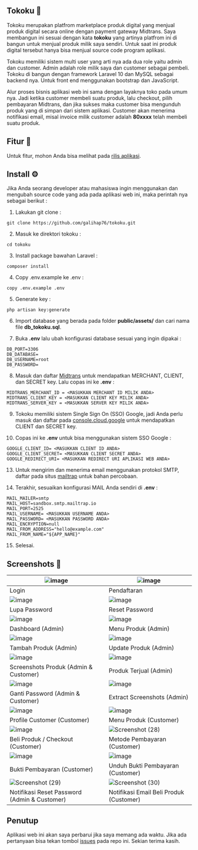 ## Tokoku 🛒

Tokoku merupakan platfrom marketplace produk digital yang menjual produk digital secara online dengan payment gateway Midtrans. Saya membangun ini sesuai dengan kata **tokoku** yang artinya platfrom ini di bangun untuk menjual produk milik saya sendiri. Untuk saat ini produk digital tersebut hanya bisa menjual source code program aplikasi.

Tokoku memiliki sistem multi user yang arti nya ada dua role yaitu admin dan customer. Admin adalah role milik saya dan customer sebagai pembeli. Tokoku di bangun dengan framework Laravel 10 dan MySQL sebagai backend nya. Untuk front end menggunakan bootstrap dan JavaScript. 

Alur proses bisnis aplikasi web ini sama dengan layaknya toko pada umum nya. Jadi ketika customer membeli suatu produk, lalu checkout, pilih pembayaran Midtrans, dan jika sukses maka customer bisa mengunduh produk yang di simpan dari sistem aplikasi. Customer akan menerima notifikasi email, misal invoice milik customer adalah **80xxxx** telah membeli suatu produk.

## Fitur 📱
Untuk fitur, mohon Anda bisa melihat pada <a href="https://github.com/galihap76/tokoku/releases/">rilis aplikasi</a>.

## Install ⚙️ 
Jika Anda seorang developer atau mahasiswa ingin menggunakan dan mengubah source code yang ada pada aplikasi web ini, maka perintah nya sebagai berikut : 

1. Lakukan git clone :
```
git clone https://github.com/galihap76/tokoku.git
```

2. Masuk ke direktori tokoku :
```
cd tokoku
```

3. Install package bawahan Laravel :
 
```
composer install
```

4. Copy .env.example ke .env :
```
copy .env.example .env
```

5. Generate key :
```
php artisan key:generate
```

6. Import database yang berada pada folder **public/assets/** dan cari nama file **db_tokoku.sql**.

7. Buka **.env** lalu ubah konfigurasi database sesuai yang ingin dipakai :
```
DB_PORT=3306
DB_DATABASE=
DB_USERNAME=root
DB_PASSWORD=
```

8. Masuk dan daftar <a href="https://dashboard.midtrans.com/login">Midtrans</a> untuk mendapatkan MERCHANT, CLIENT, dan SECRET key. Lalu copas ini ke **.env**  :
```
MIDTRANS_MERCHANT_ID = <MASUKKAN MERCHANT ID MILIK ANDA>
MIDTRANS_CLIENT_KEY = <MASUKKAN CLIENT KEY MILIK ANDA>
MIDTRANS_SERVER_KEY = <MASUKKAN SERVER KEY MILIK ANDA>
```

9. Tokoku memiliki sistem Single Sign On (SSO) Google, jadi Anda perlu masuk dan daftar pada <a href="https://console.cloud.google.com/apis/dashboard">console.cloud.google</a> untuk mendapatkan CLIENT dan SECRET key.

10. Copas ini ke **.env** untuk bisa menggunakan sistem SSO Google :
```
GOOGLE_CLIENT_ID= <MASUKKAN CLIENT ID ANDA>
GOOGLE_CLIENT_SECRET= <MASUKKAN CLIENT SECRET ANDA>
GOOGLE_REDIRECT_URI= <MASUKKAN REDIRECT URI APLIKASI WEB ANDA>
```

13. Untuk mengirim dan menerima email menggunakan protokol SMTP, daftar pada situs <a href="https://mailtrap.io/">mailtrap</a> untuk bahan percobaan.

14. Terakhir, sesuaikan konfigurasi MAIL Anda sendiri di **.env** :
```
MAIL_MAILER=smtp
MAIL_HOST=sandbox.smtp.mailtrap.io
MAIL_PORT=2525
MAIL_USERNAME= <MASUKKAN USERNAME ANDA>
MAIL_PASSWORD= <MASUKKAN PASSWORD ANDA>
MAIL_ENCRYPTION=null
MAIL_FROM_ADDRESS="hello@example.com"
MAIL_FROM_NAME="${APP_NAME}"
```

15. Selesai.

## Screenshots 📸
| ![image](https://github.com/user-attachments/assets/9237bf65-213a-45d7-bc7a-6226113482dd) | ![image](https://github.com/user-attachments/assets/82bb6892-dc60-4d37-b636-1bf10c7e7960)
| ------------------------------------------------------------ | ------------------------------------------------------------ |
| Login                                        | Pendaftaran                      |
| ![image](https://github.com/user-attachments/assets/2d755629-0689-4ca9-afaf-6b4d4ba826c9) | ![image](https://github.com/user-attachments/assets/80094853-b1e3-4ca1-8172-afe8d34e14bc)
| Lupa Password                                         | Reset Password                           |
| ![image](https://github.com/user-attachments/assets/e7cfbce2-b561-42d9-8d73-eba5b1faad7e) | ![image](https://github.com/user-attachments/assets/f1da0bfc-64a0-4de1-8f46-39e631870ce6)
| Dashboard (Admin)                                         | Menu Produk (Admin)                   |
| ![image](https://github.com/user-attachments/assets/7c3a617d-e02e-4ebb-874c-368b36a4bdd1) | ![image](https://github.com/user-attachments/assets/d6e79b1b-ec98-4aad-84a3-c591badff6e8)
| Tambah Produk (Admin)                                         | Update Produk (Admin)                 |
| ![image](https://github.com/user-attachments/assets/f2647401-69a2-4835-b534-f82269b16bc4) | ![image](https://github.com/user-attachments/assets/4094681c-ff16-440b-bd52-dfa16066d9b3)
| Screenshots Produk (Admin & Customer)                                         | Produk Terjual (Admin)                 |
| ![image](https://github.com/user-attachments/assets/1792c82a-0ba9-4a94-9513-0f6d15abf6e7) | ![image](https://github.com/user-attachments/assets/34713afa-00fa-4110-b349-11cc029fcfdf)
| Ganti Password (Admin & Customer)                                         | Extract Screenshots (Admin)                 |
| ![image](https://github.com/user-attachments/assets/f5db2e26-62d3-4dc9-9f25-c4f7b6641be5) | ![image](https://github.com/user-attachments/assets/1cbd1033-f3b6-4698-8287-20c871753669)
| Profile Customer (Customer)                                         | Menu Produk (Customer)                 |
| ![image](https://github.com/user-attachments/assets/389aa8d6-8301-4b29-baa9-dbf205a96ab6) | ![Screenshot (28)](https://github.com/user-attachments/assets/8137b37d-24d7-48fe-a1bf-530ddfba0735)
| Beli Produk / Checkout (Customer)                                         | Metode Pembayaran (Customer)                 |
| ![image](https://github.com/user-attachments/assets/43dd1bd3-a31c-4ab5-b954-3772ccfc2268) | ![image](https://github.com/user-attachments/assets/d6bbdfff-aeda-4b5b-b0a3-7bd39d1632dd)
| Bukti Pembayaran (Customer)                                         | Unduh Bukti Pembayaran (Customer)                 |
| ![Screenshot (29)](https://github.com/user-attachments/assets/992b7ac9-c447-4e0c-b64f-7d4c09c734a0) | ![Screenshot (30)](https://github.com/user-attachments/assets/d04b8e8b-9594-482f-a392-39910071a933)
| Notifikasi Reset Password (Admin & Customer)                                         | Notifikasi Email Beli Produk (Customer)                 |

## Penutup

Aplikasi web ini akan saya perbarui jika saya memang ada waktu. Jika ada pertanyaan bisa tekan tombol <a href="https://github.com/galihap76/tokoku/issues">issues</a> pada repo ini. Sekian terima kasih. 













